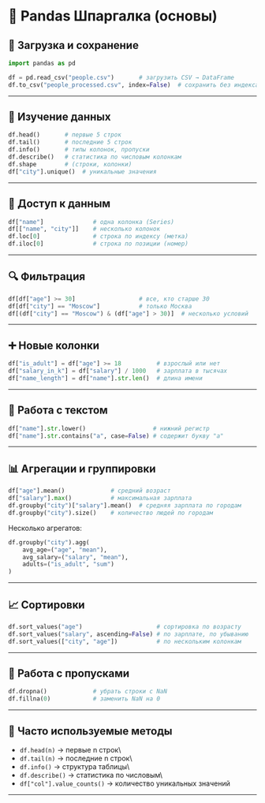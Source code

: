 # 📌 Pandas Шпаргалка (основы)

## 📂 Загрузка и сохранение

``` python
import pandas as pd

df = pd.read_csv("people.csv")       # загрузить CSV → DataFrame
df.to_csv("people_processed.csv", index=False)  # сохранить без индекса
```

------------------------------------------------------------------------

## 🔎 Изучение данных

``` python
df.head()       # первые 5 строк
df.tail()       # последние 5 строк
df.info()       # типы колонок, пропуски
df.describe()   # статистика по числовым колонкам
df.shape        # (строки, колонки)
df["city"].unique()  # уникальные значения
```

------------------------------------------------------------------------

## 🎯 Доступ к данным

``` python
df["name"]              # одна колонка (Series)
df[["name", "city"]]    # несколько колонок
df.loc[0]               # строка по индексу (метка)
df.iloc[0]              # строка по позиции (номер)
```

------------------------------------------------------------------------

## 🔍 Фильтрация

``` python
df[df["age"] >= 30]                  # все, кто старше 30
df[df["city"] == "Moscow"]           # только Москва
df[(df["city"] == "Moscow") & (df["age"] > 30)]  # несколько условий
```

------------------------------------------------------------------------

## ➕ Новые колонки

``` python
df["is_adult"] = df["age"] >= 18          # взрослый или нет
df["salary_in_k"] = df["salary"] / 1000   # зарплата в тысячах
df["name_length"] = df["name"].str.len()  # длина имени
```

------------------------------------------------------------------------

## 📝 Работа с текстом

``` python
df["name"].str.lower()                   # нижний регистр
df["name"].str.contains("a", case=False) # содержит букву "a"
```

------------------------------------------------------------------------

## 📊 Агрегации и группировки

``` python
df["age"].mean()             # средний возраст
df["salary"].max()           # максимальная зарплата
df.groupby("city")["salary"].mean()  # средняя зарплата по городам
df.groupby("city").size()    # количество людей по городам
```

Несколько агрегатов:

``` python
df.groupby("city").agg(
    avg_age=("age", "mean"),
    avg_salary=("salary", "mean"),
    adults=("is_adult", "sum")
)
```

------------------------------------------------------------------------

## 📈 Сортировки

``` python
df.sort_values("age")                     # сортировка по возрасту
df.sort_values("salary", ascending=False) # по зарплате, по убыванию
df.sort_values(["city", "age"])           # по нескольким колонкам
```

------------------------------------------------------------------------

## 🧹 Работа с пропусками

``` python
df.dropna()             # убрать строки с NaN
df.fillna(0)            # заменить NaN на 0
```

------------------------------------------------------------------------

## 📌 Часто используемые методы

-   `df.head(n)` → первые n строк\
-   `df.tail(n)` → последние n строк\
-   `df.info()` → структура таблицы\
-   `df.describe()` → статистика по числовым\
-   `df["col"].value_counts()` → количество уникальных значений

------------------------------------------------------------------------
